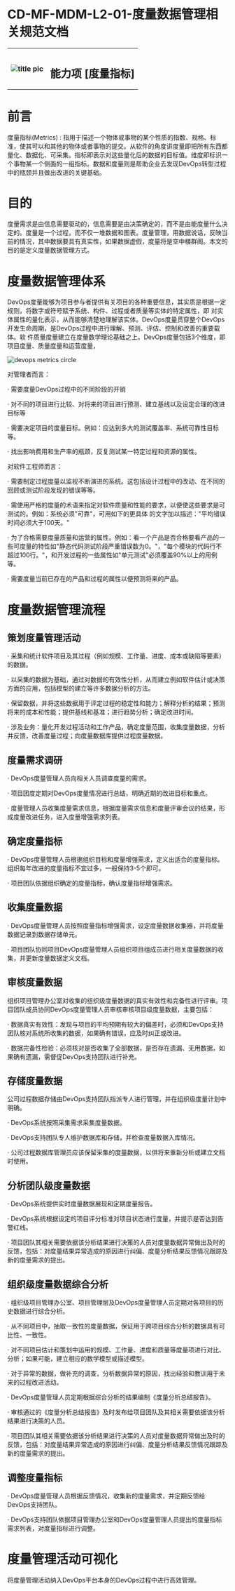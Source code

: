# CD-MF-MDM-L2-01-度量数据管理相关规范文档

<table border="0" bordercolor="#FFFFFF">
  <tr>
    <th><img alt="title pic" src="../../docs/imgs/DevOps流程/DevOps_Gears.png"></th>
    <th><h1 style="font-size:150%">能力项  [度量指标]</h1></th>
  </tr>
</table>

# 前言

度量指标(Metrics) : 指用于描述一个物体或事物的某个性质的指数、规格、标准，使其可以和其他的物体或者事物的提交。从软件的角度讲度量即把所有东西都量化、数据化、可采集。指标即表示对这些量化后的数据的目标值。维度即标识一个事物某一个侧面的一组指标。数据和度量则是帮助企业去发现DevOps转型过程中的瓶颈并且做出改进的关键基础。

# 目的

度量需求是由信息需要驱动的，信息需要是由决策确定的，而不是由能度量什么决定的。度量是一个过程，而不仅一堆数据和图表。度量管理，用数据说话，反映当前的情况，其中数据要具有真实性，如果数据虚假，度量将是空中楼群阁。本文的目的是定义度量数据管理方式。

# 度量数据管理体系

DevOps度量能够为项目参与者提供有关项目的各种重要信息，其实质是根据一定规则，将数字或符号赋予系统、构件、过程或者质量等实体的特定属性，即 对实体属性的量化表示，从而能够清楚地理解该实体。DevOps度量贯穿整个DevOps开发生命周期，是DevOps过程中进行理解、预测、评估、控制和改善的重要载体。软 件质量度量建立在度量数学理论基础之上。DevOps度量包括3个维度，即项目度量、质量度量和运营度量，

 ![devops metrics circle](../../docs/imgs/DevOps流程/devops_metrics_circle.png)





对管理者而言：

·    需要度量DevOps过程中的不同阶段的开销

·    对不同的项目进行比较、对将来的项目进行预测、建立基线以及设定合理的改进目标等

·    需要决定项目的度量目标。例如：应达到多大的测试覆盖率、系统可靠性目标等。

·    找出影响费用和生产率的瓶颈，反复测试某一特定过程和资源的属性。

对软件工程师而言：

·    需要制定过程度量以监视不断演进的系统。这包括设计过程中的改动、在不同的回顾或测试阶段发现的错误等等。

·    需使用严格的度量的术语来指定对软件质量和性能的要求，以便使这些要求是可测试的。例如：系统必须"可靠"，可用如下的更具体 的文字加以描述："平均错误时间必须大于100天。" 

·    为了合格需要度量质量和运营的属性。例如：看一个产品是否合格要看产品的一些可度量的特性如"静态代码测试阶段严重错误数为0。"，"每个模块的代码行不超过100行。"，和开发过程的一些属性如"单元测试"必须覆盖90%以上的用例等。

·    需要度量当前已存在的产品和过程的属性以便预测将来的产品。

# 度量数据管理流程

## 策划度量管理活动

·    采集和统计软件项目及其过程（例如规模、工作量、进度、成本或缺陷等要素）的数据。

·    以采集的数据为基础，通过对数据的有效性分析，从而建立例如软件估计或决策方面的应用，包括模型的建立等许多数据分析的方法。

·    保留数据，并将这些数据用于评定过程的稳定性和能力；解释分析的结果；预测将来的成本和性能；提供基线和基准；进行趋势分析；确定改进时间。

·    涉及业务：量化开发过程活动和工作产品，确定度量范围，收集度量数据，分析并反馈，改善度量过程；向度量数据库提供过程度量数据。

## 度量需求调研

·    DevOps度量管理人员向相关人员调查度量的需求。

·    项目团度定期对DevOps度量情况进行总结，明确近期的改进目标和重点。

·    度量管理人员收集度量需求信息，根据度量需求信息和度量评审会议的结果，形成度量改进任务，进入度量增强需求列表。

## 确定度量指标

·    DevOps度量管理人员根据组织目标和度量增强需求，定义出适合的度量指标。组织每年改进的度量指标不宜过多，一般保持3-5个即可。

·    项目团队依据组织确定的度量指标，确认度量指标增强需求。

## 收集度量数据

·    DevOps度量管理人员按照度量指标增强需求，设定度量数据收集器，并将度量数据记录到数据存储单元。

·    项目团队协同项目DevOps度量管理人员组织项目组成员进行相关度量数据的收集，并更新度量数据定义文档。

## 审核度量数据

组织项目管理办公室对收集的组织级度量数据的真实有效性和完备性进行评审。项目团队成员协同DevOps度量管理人员审核审核项目级度量数据，主要包括：

·    数据真实有效性：发现与项目的平均预期有较大的偏差时，必须和DevOps支持团队核对系统所收集的数据，如果确有错误，应及时纠正或改进。

·    数据完备性检验：必须核对是否收集了全部数据，是否存在遗漏、无用数据，如果确有遗漏，需督促DevOps支持团队进行补充。

## 存储度量数据

公司过程数据存储由DevOps支持团队指派专人进行管理，并在组织级度量计划中明确。

·    DevOps系统按照采集需求采集度量数据。

·    DevOps支持团队专人维护数据库和存储，并检查度量数据入库情况。

·    公司过程数据库管理员应该保留采集的度量数据，以供将来重新分析或建立文档时使用。

## 分析团队级度量数据

·    DevOps系统提供实时度量数据展现和定期度量报告。

·    DevOps系统根据设定的项目评分标准对项目状态进行度量，并提示是否达到告警红线。

·    项目团队其相关需要依据该分析结果进行决策的人员对度量数据异常做出及时的反馈，包括：对度量结果异常造成的原因进行纠偏、度量分析结果反馈情况跟踪及新的度量需求的提出。

## 组织级度量数据综合分析

·    组织级项目管理办公室、项目管理层及DevOps度量管理人员定期对各项目的历史数据进行综合分析。

·    从不同项目中，抽取一致性的度量数据，保证用于跨项目综合分析的数据具有可比性、一致性。

·    对不同项目估计和策划中运用的规模、工作量、进度和质量等度量项进行对比、分析；如果可能，建立相应的数学模型或描述模型。

·    对于异常的数据，做补充的调查，分析数据异常的原因，找出经验和教训用于未来的过程改进活动。

·    DevOps度量管理人员定期根据综合分析的结果编制《度量分析总结报告》。

·    审核通过的《度量分析总结报告》及时发布给项目团队及其相关需要依据该分析结果进行决策的人员。

·    项目团队其相关需要依据该分析结果进行决策的人员对度量数据异常做出及时的反馈，包括：对度量结果异常造成的原因进行纠偏、度量分析结果反馈情况跟踪及新的度量需求的提出。

## 调整度量指标

·    DevOps度量管理人员根据反馈情况，收集新的度量需求，并定期反馈给DevOps支持团队。

·    DevOps支持团队依据项目管理办公室和DevOps度量管理人员提出的度量指标需求列表，对度量指标进行调整。

# 度量管理活动可视化

将度量管理活动纳入DevOps平台本身的DevOps过程中进行高效管理。